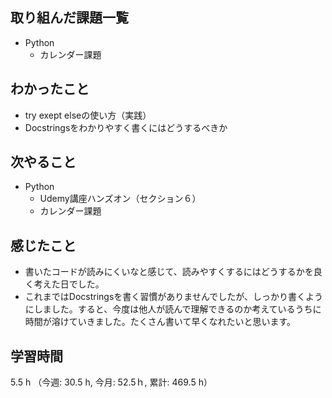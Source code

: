 ## 取り組んだ課題一覧
- Python
    - カレンダー課題
## わかったこと
- try exept elseの使い方（実践）
- Docstringsをわかりやすく書くにはどうするべきか
## 次やること
- Python
    - Udemy講座ハンズオン（セクション６）
    - カレンダー課題 
## 感じたこと
-  書いたコードが読みにくいなと感じて、読みやすくするにはどうするかを良く考えた日でした。
- これまではDocstringsを書く習慣がありませんでしたが、しっかり書くようにしました。すると、今度は他人が読んで理解できるのか考えているうちに時間が溶けていきました。たくさん書いて早くなれたいと思います。    
## 学習時間
5.5 h （今週: 30.5 h, 今月: 52.5ｈ, 累計: 469.5 h）